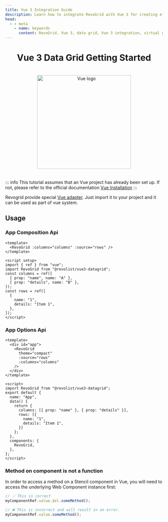```yaml
---
title: Vue 3 Integration Guide
description: Learn how to integrate RevoGrid with Vue 3 for creating efficient, scalable data grids with support for virtual rows and columns.
head:
  - - meta
    - name: keywords
      content: RevoGrid, Vue 3, data grid, Vue 3 integration, virtual grid, virtual rows, virtual columns, reactive data grid, Vue 3 grid example, grid performance, large data sets, customizable grid
---
```



<div style="text-align: center">


# Vue 3 Data Grid Getting Started

<img src="/vuejs.svg" alt="Vue logo" width="300" height="300" style="margin: 20px auto;" />

</div>

::: info
This tutorial assumes that an Vue project has already been set up.
If not, please refer to the official documentation [Vue Installation](https://vuejs.org/guide/quick-start)
:::


Revogrid provide special [Vue adapter](https://github.com/revolist/vue3-datagrid). Just import it to your project and it can be used as part of vue system.

<!--@include: ./install.md-->

## Usage

### App Composition Api
```vue
<template>
  <RevoGrid :columns="columns" :source="rows" />
</template>

<script setup>
import { ref } from "vue";
import RevoGrid from "@revolist/vue3-datagrid";
const columns = ref([
  { prop: "name", name: "A" },
  { prop: "details", name: "B" },
]);
const rows = ref([
  {
    name: "1",
    details: "Item 1",
  },
]);
</script>

```


### App Options Api
```vue
<template>
  <div id="app">
    <RevoGrid
      theme="compact"
      :source="rows"
      :columns="columns"
    />
  </div>
</template>
 
<script>
import RevoGrid from "@revolist/vue3-datagrid";
export default {
  name: "App",
  data() {
    return {
      columns: [{ prop: "name" }, { prop: "details" }],
      rows: [{
        name: "1",
        details: "Item 1",
      }]
    };
  },
  components: {
    RevoGrid,
  },
};
</script>
```


<!--@include: ../../demo/vue/vue.sample.options.md-->



### Method on component is not a function

In order to access a method on a Stencil component in Vue, you will need to access the underlying Web Component instance first:

```js
// ✅ This is correct
myComponentRef.value.$el.someMethod();

// ❌ This is incorrect and will result in an error.
myComponentRef.value.someMethod();
```
